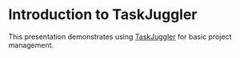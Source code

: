 # Introduction to TaskJuggler

This presentation demonstrates using [TaskJuggler](http://www.taskjuggler.org/) for basic project management.
